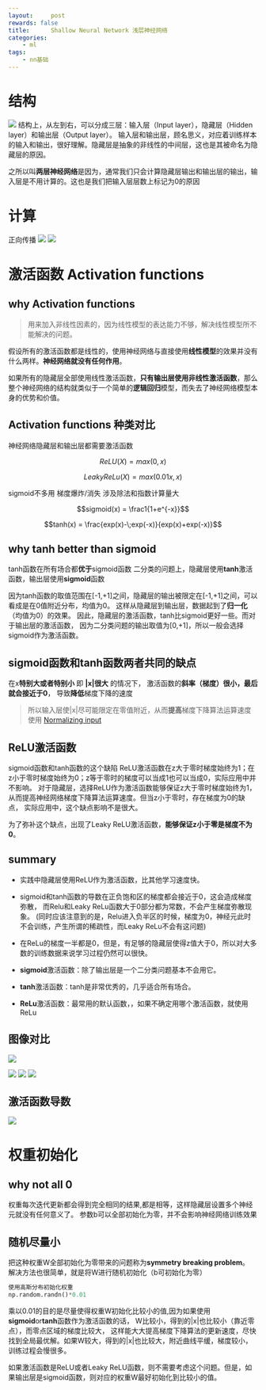 ```yaml
---
layout:     post
rewards: false
title:      Shallow Neural Network 浅层神经网络
categories:
    - ml
tags:
    - nn基础
---
```

# 结构

![](https://ws1.sinaimg.cn/large/006tNc79gy1fvpdg9tgdqj31kw0xgthl.jpg)
结构上，从左到右，可以分成三层：输入层（Input layer），隐藏层（Hidden layer）和输出层（Output layer）。
输入层和输出层，顾名思义，对应着训练样本的输入和输出，很好理解。隐藏层是抽象的非线性的中间层，这也是其被命名为隐藏层的原因。

之所以叫**两层神经网络**是因为，通常我们只会计算隐藏层输出和输出层的输出，输入层是不用计算的。这也是我们把输入层层数上标记为0的原因

# 计算
正向传播
<span class='gp-2'>
    <img src='https://ws3.sinaimg.cn/large/006tNc79gy1fvpdklb2kwj30j80e074z.jpg' />
    <img src='https://ws2.sinaimg.cn/large/006tNc79gy1fvpdjs9q95j31kw0kudmz.jpg' />
</span>

# 激活函数 Activation functions

## why Activation functions
> 用来加入非线性因素的，因为线性模型的表达能力不够，解决线性模型所不能解决的问题。

假设所有的激活函数都是线性的，使用神经网络与直接使用**线性模型**的效果并没有什么两样。**神经网络就没有任何作用**。

如果所有的隐藏层全部使用线性激活函数，**只有输出层使用非线性激活函数**，那么整个神经网络的结构就类似于一个简单的**逻辑回归**模型，而失去了神经网络模型本身的优势和价值。


## Activation functions 种类对比
神经网络隐藏层和输出层都需要激活函数

$$ReLU(X) = max(0,x)$$

$$Leaky ReLu(X) = max(0.01x,x)$$

sigmoid不多用 梯度爆炸/消失 涉及除法和指数计算量大

$$sigmoid(x) = \frac1{1+e^{-x}}$$

$$tanh(x) = \frac{exp(x)-\;exp(-x)}{exp(x)+exp(-x)}$$

## why tanh better than sigmoid

tanh函数在所有场合都**优于**sigmoid函数
二分类的问题上，隐藏层使用**tanh**激活函数，输出层使用**sigmoid**函数

因为tanh函数的取值范围在[-1,+1]之间，隐藏层的输出被限定在[-1,+1]之间，可以看成是在0值附近分布，均值为0。
这样从隐藏层到输出层，数据起到了**归一化**（均值为0）的效果。
因此，隐藏层的激活函数，tanh比sigmoid更好一些。而对于输出层的激活函数，
因为二分类问题的输出取值为[0,+1]，所以一般会选择sigmoid作为激活函数。

## sigmoid函数和tanh函数两者共同的缺点

在x**特别大或者特别小** 即 **|x|很大** 的情况下，
激活函数的**斜率（梯度）很小，最后就会接近于0**，
导致**降低**梯度下降的速度

> 所以输入层使|x|尽可能限定在零值附近，从而**提高**梯度下降算法运算速度 使用
> [Normalizing input](/blog/2018/09/29/base-model#normalizing-input)


## ReLU激活函数
sigmoid函数和tanh函数的这个缺陷
ReLU激活函数在z大于零时梯度始终为1；在z小于零时梯度始终为0；z等于零时的梯度可以当成1也可以当成0，实际应用中并不影响。
对于隐藏层，选择ReLU作为激活函数能够保证z大于零时梯度始终为1，从而提高神经网络梯度下降算法运算速度。但当z小于零时，存在梯度为0的缺点，
实际应用中，这个缺点影响不是很大。

为了弥补这个缺点，出现了Leaky ReLU激活函数，**能够保证z小于零是梯度不为0**。


## summary
- 实践中隐藏层使用ReLU作为激活函数，比其他学习速度快。
- sigmoid和tanh函数的导数在正负饱和区的梯度都会接近于0，这会造成梯度弥散，
    而Relu和Leaky ReLu函数大于0部分都为常数，不会产生梯度弥散现象。
    (同时应该注意到的是，Relu进入负半区的时候，梯度为0，神经元此时不会训练，产生所谓的稀疏性，而Leaky ReLu不会有这问题)
- 在ReLu的梯度一半都是0，但是，有足够的隐藏层使得z值大于0，所以对大多数的训练数据来说学习过程仍然可以很快。

- **sigmoid**激活函数：除了输出层是一个二分类问题基本不会用它。
- **tanh**激活函数：tanh是非常优秀的，几乎适合所有场合。
- **ReLu**激活函数：最常用的默认函数，，如果不确定用哪个激活函数，就使用ReLu


## 图像对比
![](https://ws3.sinaimg.cn/large/006tNc79gy1fvpf636um5j31bs142wg5.jpg)

<span class='gp-3'>
    <img src='https://ws1.sinaimg.cn/large/006tNc79ly1fvplnu6vd2j31kw0w7tew.jpg' />
    <img src='https://ws4.sinaimg.cn/large/006tNc79gy1fvpfd1g5lfj314u0u4jsh.jpg' />
    <img src='https://ws2.sinaimg.cn/large/006tNc79gy1fvpfdsst3vj311g0pejs9.jpg' />
<span>

## 激活函数导数
![](https://ws1.sinaimg.cn/large/006tNc79ly1fvplqz1ne1j31d212mdh0.jpg)

# 权重初始化

## why not all 0
权重每次迭代更新都会得到完全相同的结果,都是相等，这样隐藏层设置多个神经元就没有任何意义了。
参数b可以全部初始化为零，并不会影响神经网络训练效果

## 随机尽量小
把这种权重W全部初始化为零带来的问题称为**symmetry breaking problem**。
解决方法也很简单，就是将W进行随机初始化（b可初始化为零）
```python
使用高斯分布初始化权重
np.random.randn()*0.01
```
乘以0.01的目的是尽量使得权重W初始化比较小的值,因为如果使用**sigmoid**or**tanh**函数作为激活函数的话，
W比较小，得到的|x|也比较小（靠近零点），而零点区域的梯度比较大，
这样能大大提高梯度下降算法的更新速度，尽快找到全局最优解。如果W较大，得到的|x|也比较大，附近曲线平缓，梯度较小，训练过程会慢很多。

如果激活函数是ReLU或者Leaky ReLU函数，则不需要考虑这个问题。但是，如果输出层是sigmoid函数，则对应的权重W最好初始化到比较小的值。